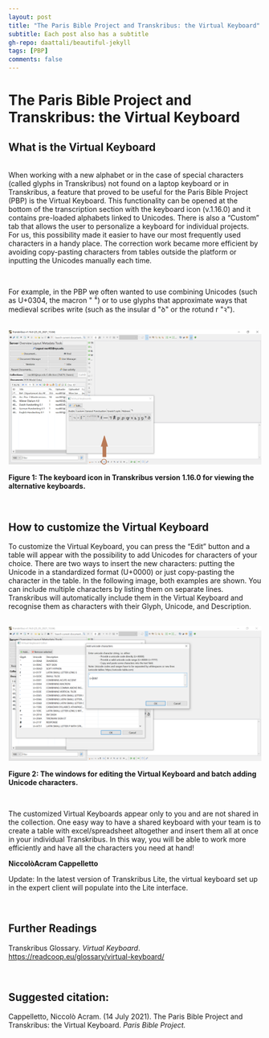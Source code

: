 ```yaml
---
layout: post
title: "The Paris Bible Project and Transkribus: the Virtual Keyboard"
subtitle: Each post also has a subtitle
gh-repo: daattali/beautiful-jekyll
tags: [PBP]
comments: false
---
```

<base target="_blank">

# **The Paris Bible Project and Transkribus: the Virtual Keyboard**

## **What is the Virtual Keyboard**

<br>When working with a new alphabet or in the case of special characters (called glyphs in Transkribus) not found on a laptop keyboard or in Transkribus, a feature that proved to be useful for the Paris Bible Project (PBP) is the Virtual Keyboard. This functionality can be opened at the bottom of the transcription section with the keyboard icon (v.1.16.0) and it contains pre-loaded alphabets linked to Unicodes. There is also a “Custom” tab that allows the user to personalize a keyboard for individual projects. For us, this possibility made it easier to have our most frequently used characters in a handy place. The correction work became more efficient by avoiding copy-pasting characters from tables outside the platform or inputting the Unicodes manually each time.

<br>

For example, in the PBP we often wanted to use combining Unicodes (such as U+0304, the macron " ̄̄") or to use glyphs that approximate ways that medieval scribes write (such as the insular d "ꝺ" or the rotund r "ꝛ").

<br>

<img src="/assets/Fig1_Blog8.png" style="zoom:50%"/>

**Figure 1: The keyboard icon in Transkribus version 1.16.0 for viewing the alternative keyboards.**

<br>

## **How to customize the Virtual Keyboard**

To customize the Virtual Keyboard, you can press the “Edit” button and a table will appear with the possibility to add Unicodes for characters of your choice. There are two ways to insert the new characters: putting the Unicode in a standardized format (U+0000) or just copy-pasting the character in the table. In the following image, both examples are shown. You can include multiple characters by listing them on separate lines. Transkribus will automatically include them in the Virtual Keyboard and recognise them as characters with their Glyph, Unicode, and Description.

<br>

<img src="/assets/Fig2_Blog8.png" style="zoom:50%"/>

**Figure 2: The windows for editing the Virtual Keyboard and batch adding Unicode characters.**

<br>

The customized Virtual Keyboards appear only to you and are not shared in the collection. One easy way to have a shared keyboard with your team is to create a table with excel/spreadsheet altogether and insert them all at once in your individual Transkribus. In this way, you will be able to work more efficiently and have all the characters you need at hand!

**NiccolòAcram Cappelletto**

Update: In the latest version of Transkribus Lite, the virtual keyboard set up in the expert client will populate into the Lite interface.

<br>



## **Further Readings**

Transkribus Glossary. *Virtual Keyboard*. https://readcoop.eu/glossary/virtual-keyboard/

<br>

## **Suggested citation:**
Cappelletto, Niccolò Acram. (14 July 2021). The Paris Bible Project and Transkribus: the Virtual Keyboard. *Paris Bible Project.*
